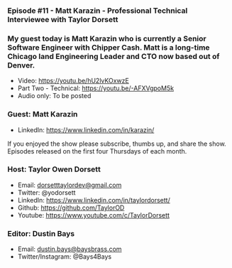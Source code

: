 ### Episode #11 - Matt Karazin - Professional Technical Interviewee with Taylor Dorsett

### My guest today is Matt Karazin who is currently a Senior Software Engineer with Chipper Cash. Matt is a long-time Chicago land Engineering Leader and CTO now based out of Denver.

- Video: https://youtu.be/hU2lvKOxwzE
- Part Two - Technical: https://youtu.be/-AFXVgpoM5k
- Audio only: To be posted

### Guest: Matt Karazin
- LinkedIn: https://www.linkedin.com/in/karazin/

If you enjoyed the show please subscribe, thumbs up, and share the show.
Episodes released on the first four Thursdays of each month.

### Host: Taylor Owen Dorsett
- Email: dorsetttaylordev@gmail.com
- Twitter: @yodorsett
- LinkedIn: https://www.linkedin.com/in/taylordorsett/
- Github: https://github.com/TaylorOD
- Youtube: https://www.youtube.com/c/TaylorDorsett

### Editor: Dustin Bays
- Email: dustin.bays@baysbrass.com
- Twitter/Instagram: @Bays4Bays
